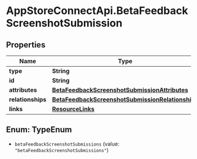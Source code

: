 # AppStoreConnectApi.BetaFeedbackScreenshotSubmission

## Properties

Name | Type | Description | Notes
------------ | ------------- | ------------- | -------------
**type** | **String** |  | 
**id** | **String** |  | 
**attributes** | [**BetaFeedbackScreenshotSubmissionAttributes**](BetaFeedbackScreenshotSubmissionAttributes.md) |  | [optional] 
**relationships** | [**BetaFeedbackScreenshotSubmissionRelationships**](BetaFeedbackScreenshotSubmissionRelationships.md) |  | [optional] 
**links** | [**ResourceLinks**](ResourceLinks.md) |  | [optional] 



## Enum: TypeEnum


* `betaFeedbackScreenshotSubmissions` (value: `"betaFeedbackScreenshotSubmissions"`)




